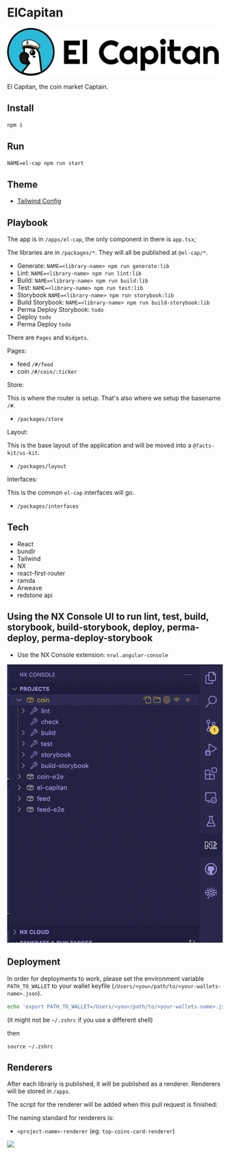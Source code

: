 # ElCapitan

![El Cap](./El-Capitan.png 'El Capitan')

El Capitan, the coin market Captain.

## Install

`npm i`

## Run

`NAME=el-cap npm run start`

## Theme

- [Tailwind Config](./apps/el-cap/tailwind.config.js)

## Playbook

The app is in `/apps/el-cap`, the only component in there is `app.tsx`;

The libraries are in `/packages/*`. They will all be published at `@el-cap/*`.

- Generate: `NAME=<library-name> npm run generate:lib`
- Lint: `NAME=<library-name> npm run lint:lib`
- Build: `NAME=<library-name> npm run build:lib`
- Test: `NAME=<library-name> npm run test:lib`
- Storybook `NAME=<library-name> npm run storybook:lib`
- Build Storybook: `NAME=<library-name> npm run build-storybook:lib`
- Perma Deploy Storybook: `todo`
- Deploy `todo`
- Perma Deploy `todo`

There are `Pages` and `Widgets`.

Pages:

- feed `/#/feed`
- coin `/#/coin/:ticker`

Store:

This is where the router is setup. That's also where we setup the basename `/#`.

- `/packages/store`

Layout:

This is the base layout of the application and will be moved into a `@facts-kit/ui-kit`.

- `/packages/layout`

Interfaces:

This is the common `el-cap` interfaces will go.

- `/packages/interfaces`

## Tech

- React
- bundlr
- Tailwind
- NX
- react-first-router
- ramda
- Arweave
- redstone api

## Using the NX Console UI to run lint, test, build, storybook, build-storybook, deploy, perma-deploy, perma-deploy-storybook

- Use the NX Console extension: `nrwl.angular-console`

![Running storybook and other commands](./run-libs.png 'Running storybook and other commands')

## Deployment

In order for deployments to work, please set the environment variable `PATH_TO_WALLET` to your wallet keyfile (`/Users/<you>/path/to/<your-wallets-name>.json`).

```sh
echo 'export PATH_TO_WALLET=/Users/<you>/path/to/<your-wallets-name>.json' >> ~/.zshrc # you might use ~/.bash_profile or ~/.bashrc?
```

(it might not be `~/.zshrc` if you use a different shell)

then

```
source ~/.zshrc
```

## Renderers

After each librariy is published, it will be published as a renderer. Renderers will be stored in `/apps`.

The script for the renderer will be added when this pull request is finished:

The naming standard for renderers is:

- `<project-name>-renderer` (eg. `top-coins-card-renderer`)

<img src="https://oqfrmvvkx6kfvhswy45wpmpppwjwd6seafaaehb2tmb47i2bgpgq.arweave.net/dAsWVqq_lFqeVsc7Z7HvfZNh-kQBQAIcOpsDz6NBM80"  width="100">
